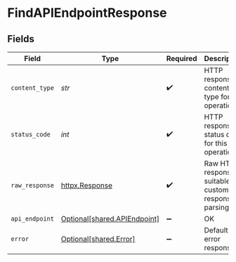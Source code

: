 # FindAPIEndpointResponse


## Fields

| Field                                                              | Type                                                               | Required                                                           | Description                                                        |
| ------------------------------------------------------------------ | ------------------------------------------------------------------ | ------------------------------------------------------------------ | ------------------------------------------------------------------ |
| `content_type`                                                     | *str*                                                              | :heavy_check_mark:                                                 | HTTP response content type for this operation                      |
| `status_code`                                                      | *int*                                                              | :heavy_check_mark:                                                 | HTTP response status code for this operation                       |
| `raw_response`                                                     | [httpx.Response](https://www.python-httpx.org/api/#response)       | :heavy_check_mark:                                                 | Raw HTTP response; suitable for custom response parsing            |
| `api_endpoint`                                                     | [Optional[shared.APIEndpoint]](../../models/shared/apiendpoint.md) | :heavy_minus_sign:                                                 | OK                                                                 |
| `error`                                                            | [Optional[shared.Error]](../../models/shared/error.md)             | :heavy_minus_sign:                                                 | Default error response                                             |